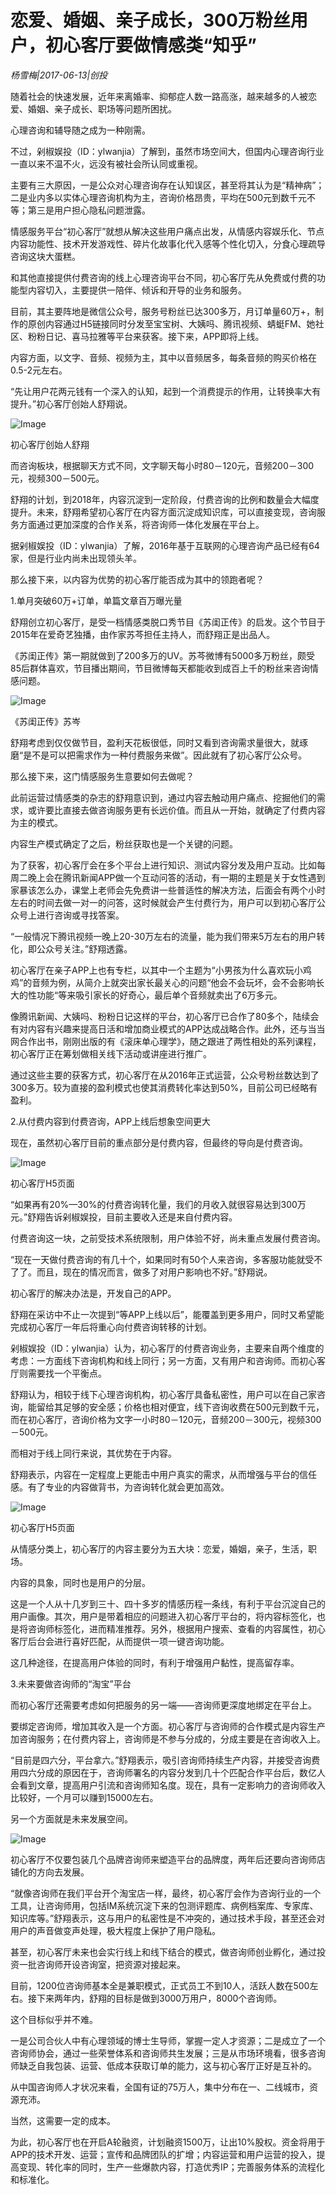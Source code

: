 # 恋爱、婚姻、亲子成长，300万粉丝用户，初心客厅要做情感类“知乎”

*杨雪梅|2017-06-13|创投*

随着社会的快速发展，近年来离婚率、抑郁症人数一路高涨，越来越多的人被恋爱、婚姻、亲子成长、职场等问题所困扰。

心理咨询和辅导随之成为一种刚需。

不过，剁椒娱投（ID：ylwanjia）了解到，虽然市场空间大，但国内心理咨询行业一直以来不温不火，远没有被社会所认同或重视。

主要有三大原因，一是公众对心理咨询存在认知误区，甚至将其认为是“精神病”；二是业内多以实体心理咨询机构为主，咨询价格昂贵，平均在500元到数千元不等；第三是用户担心隐私问题泄露。

情感服务平台“初心客厅”就想从解决这些用户痛点出发，从情感内容娱乐化、节点内容功能性、技术开发游戏性、碎片化故事化代入感等个性化切入，分食心理疏导咨询这块大蛋糕。

和其他直接提供付费咨询的线上心理咨询平台不同，初心客厅先从免费或付费的功能型内容切入，主要提供一陪伴、倾诉和开导的业务和服务。

目前，其主要阵地是微信公众号，服务号粉丝已达300多万，月订单量60万+，制作的原创内容通过H5链接同时分发至宝宝树、大姨吗、腾讯视频、蜻蜓FM、她社区、粉粉日记、喜马拉雅等平台来获客。接下来，APP即将上线。

内容方面，以文字、音频、视频为主，其中以音频居多，每条音频的购买价格在0.5-2元左右。

“先让用户花两元钱有一个深入的认知，起到一个消费提示的作用，让转换率大有提升。”初心客厅创始人舒翔说。

![Image](http://si1.go2yd.com/get-image/0EBFWg2obmy)

初心客厅创始人舒翔

而咨询板块，根据聊天方式不同，文字聊天每小时80－120元，音频200－300元，视频300－500元。

舒翔的计划，到2018年，内容沉淀到一定阶段，付费咨询的比例和数量会大幅度提升。未来，舒翔希望初心客厅在内容方面沉淀成知识库，可以直接变现，咨询服务方面通过更加深度的合作关系，将咨询师一体化发展在平台上。

据剁椒娱投（ID：ylwanjia）了解，2016年基于互联网的心理咨询产品已经有64家，但是行业内尚未出现领头羊。

那么接下来，以内容为优势的初心客厅能否成为其中的领跑者呢？

1.单月突破60万+订单，单篇文章百万曝光量

舒翔创立初心客厅，是受一档情感类脱口秀节目《苏闺正传》的启发。这个节目于2015年在爱奇艺独播，由作家苏芩担任主持人，而舒翔正是出品人。

《苏闺正传》第一期就做到了200多万的UV。苏芩微博有5000多万粉丝，颇受85后群体喜欢，节目播出期间，节目微博每天都能收到成百上千的粉丝来咨询情感问题。

![Image](http://si1.go2yd.com/get-image/0EBFWhWDzP6)

《苏闺正传》苏岑

舒翔考虑到仅仅做节目，盈利天花板很低，同时又看到咨询需求量很大，就琢磨“是不是可以把需求作为一种付费服务来做”。因此就有了初心客厅公众号。

那么接下来，这门情感服务生意要如何去做呢？

此前运营过情感类的杂志的舒翔意识到，通过内容去触动用户痛点、挖掘他们的需求，或许要比直接去做咨询服务更有长远价值。而且从一开始，就确定了付费内容为主的模式。

内容生产模式确定了之后，粉丝获取也是一个关键的问题。

为了获客，初心客厅会在多个平台上进行知识、测试内容分发及用户互动。比如每周二晚上会在腾讯新闻APP做一个互动问答的活动，有一期的主题是关于女性遇到家暴该怎么办，课堂上老师会先免费讲一些普适性的解决方法，后面会有两个小时左右的时间去做一对一的问答，这时候就会产生付费行为，用户可以到初心客厅公众号上进行咨询或寻找答案。

“一般情况下腾讯视频一晚上20-30万左右的流量，能为我们带来5万左右的用户转化，即公众号关注。”舒翔透露。

初心客厅在亲子APP上也有专栏，以其中一个主题为“小男孩为什么喜欢玩小鸡鸡”的音频为例，从简介上就突出家长最关心的问题“他会不会玩坏，会不会影响长大的性功能“等来吸引家长的好奇心，最后单个音频就卖出了6万多元。

像腾讯新闻、大姨吗、粉粉日记这样的平台，初心客厅已合作了80多个，陆续会有对内容有兴趣来提高日活和增加商业模式的APP达成战略合作。此外，还与当当网合作出书，刚刚出版的有《滚床单心理学》，随之跟进了两性相处的系列课程，初心客厅正在筹划做相关线下活动或讲座进行推广。

通过这些主要的获客方式，初心客厅在从2016年正式运营，公众号粉丝数达到了300多万。较为直接的盈利模式也使其消费转化率达到50%，目前公司已经略有盈利。

2.从付费内容到付费咨询，APP上线后想象空间更大

现在，虽然初心客厅目前的重点部分是付费内容，但最终的导向是付费咨询。

![Image](http://si1.go2yd.com/get-image/0EBFWdQroEy)

初心客厅H5页面

“如果再有20%—30%的付费咨询转化量，我们的月收入就很容易达到300万元。”舒翔告诉剁椒娱投，目前主要收入还是来自付费内容。

付费咨询这一块，之前受技术系统限制，用户体验不好，尚未重点发展付费咨询。

“现在一天做付费咨询的有几十个，如果同时有50个人来咨询，多客服功能就受不了了。而且，现在的情况而言，做多了对用户影响也不好。”舒翔说。

初心客厅的解决办法是，开发自己的APP。

舒翔在采访中不止一次提到“等APP上线以后”，能覆盖到更多用户，同时又希望能完成初心客厅一年后将重心向付费咨询转移的计划。

剁椒娱投（ID：ylwanjia）认为，初心客厅的付费咨询业务，主要来自两个维度的考虑：一方面线下咨询机构和线上同行；另一方面，又有用户和咨询师。而初心客厅则需要找一个平衡点。

舒翔认为，相较于线下心理咨询机构，初心客厅具备私密性，用户可以在自己家咨询，能留给其足够的安全感；价格也相对便宜，线下咨询收费在500元到数千元，而在初心客厅，咨询价格为文字一小时80－120元，音频200－300元，视频300－500元。

而相对于线上同行来说，其优势在于内容。

舒翔表示，内容在一定程度上更能击中用户真实的需求，从而增强与平台的信任感。有了专业的内容做背书，为咨询转化就会更加高效。

![Image](http://si1.go2yd.com/get-image/0EBFWiuNV20)

初心客厅H5页面

从情感分类上，初心客厅的内容主要分为五大块：恋爱，婚姻，亲子，生活，职场。

内容的具象，同时也是用户的分层。

这是一个人从十几岁到三十、四十多岁的情感历程一条线，有利于平台沉淀自己的用户画像。其次，用户是带着相应的问题进入初心客厅平台的，将内容标签化，也是将咨询师标签化，进而精准推荐。另外，根据用户搜索、查看的内容属性，初心客厅后台会进行喜好匹配，从而提供一项一键咨询功能。

这几种途径，在提高用户体验的同时，有利于增强用户黏性，提高留存率。

3.未来要做咨询师的“淘宝”平台

而初心客厅还需要考虑如何把服务的另一端——咨询师更深度地绑定在平台上。

要绑定咨询师，增加其收入是一个方面。初心客厅与咨询师的合作模式是内容生产加咨询服务；在付费内容上，咨询师是不参与分成的，分成主要是在咨询收入上。

“目前是四六分，平台拿六。”舒翔表示，吸引咨询师持续生产内容，并接受咨询费用四六分成的原因在于，咨询师署名的内容分发到几十个匹配合作平台后，数亿人会看到文章，提高用户引流和咨询师知名度。现在，具有一定影响力的咨询师收入比较好，一个月可以赚到15000左右。

另一个方面就是未来发展空间。

![Image](http://si1.go2yd.com/get-image/0EBFWedv7AG)

初心客厅不仅要包装几个品牌咨询师来塑造平台的品牌度，两年后还要向咨询师店铺化的方向去发展。

“就像咨询师在我们平台开个淘宝店一样，最终，初心客厅会作为咨询行业的一个工具，让咨询师用，包括IM系统沉淀下来的包测评题库、病例档案库、专家库、知识库等。”舒翔表示，这与用户的私密性是不冲突的，通过技术手段，甚至还会对用户的声音做变声处理，极大程度上保护了用户隐私。

甚至，初心客厅未来也会实行线上和线下结合的模式，做咨询师创业孵化，通过投资一批咨询师开设咨询室，把资源对接起来。

目前，1200位咨询师基本全是兼职模式，正式员工不到10人，活跃人数在500左右。接下来两年内，舒翔的目标是做到3000万用户，8000个咨询师。

这个目标似乎并不难。

一是公司合伙人中有心理领域的博士生导师，掌握一定人才资源；二是成立了一个咨询师协会，通过一些荣誉体系和咨询师共生发展；三是从市场环境看，很多咨询师缺乏自我包装、运营、低成本获取订单的能力，这与初心客厅正好是互补的。

从中国咨询师人才状况来看，全国有证的75万人，集中分布在一、二线城市，资源充沛。

当然，这需要一定的成本。

为此，初心客厅也在开启A轮融资，计划融资1500万，让出10%股权。资金将用于APP的技术开发、运营；宣传和品牌团队的扩增；内容运营和用户运营的投入，提高变现、转化率的同时，生产一些爆款内容，打造优秀IP；完善服务体系的流程化和标准化。

